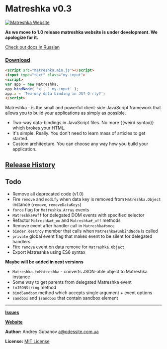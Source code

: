 # Matreshka v0.3

[![Matreshka Website](http://i.imgur.com/hVEuu0o.png)](http://matreshka.io)

**As we move to 1.0 release matreshka website is under development. We apologize for it.**

[Check out docs in Russian](http://ru.matreshka.io)

### [Download](https://github.com/finom/matreshka/releases)

```html
<script src="matreshka.min.js"></script>
<input type="text" class="my-input">
<script>
var app = new Matreshka;
app.bindNode( 'x', '.my-input' );
app.x = 'Two-way data binding in JS? O rly?';
</script>
```

Matreshka - is the small and powerful client-side JavaScript framework that allows you to build your applications as simply as possible.

* Two-way data-bindings in JavaScript files. No more {{weird.syntax}} which brokes your HTML.
* It's simple. Really. You don't need to learn mass of articles to get started.
* Custom architecture. You can choose any way how you build your application.

## [Release History](https://github.com/finom/matreshka/releases)

## Todo
* Remove all deprecated code (v1.0)
* Fire ``remove`` and ``modify`` when data key is removed from ``Matreshka.Object`` instance (``remove``, ``removeDataKeys``)
* ``force`` flag for ``Matreshka.Array`` events
* ``Matreshka#off`` for delegated DOM events with specified selector
* Refactor ``Matreshka#_on`` and ``Matreshka#_off`` methods
* Remove event after handler call in ``Matreshka#once``
* ``binder.destroy`` member that calls when ``Matreshka#unbindNode`` is called
* ``private`` global event flag that makes event to be silent for delegated handlers
* Fire ``remove`` event on data remove for ``Matreshka.Object``
* Export Matreshka using ES6 syntax


**Maybe will be added in next versions**
* ``Matreshka.toMatreshka`` - converts JSON-able object to Matreshka instance
* Some way to get parents from delegated Matreshka event
* ``toJSONString`` method
* ``bindSandbox`` method which accepts single argument + event options
* ``sandbox`` and ``$sandbox`` that contain sandbox element

------------------------------------

[**Issues**](https://github.com/finom/matreshka/issues)

[**Website**](http://matreshka.io)

**Author:** Andrey Gubanov <a@odessite.com.ua>

**License:** [MIT License](https://raw.github.com/finom/matreshka/master/LICENSE)



